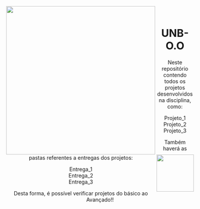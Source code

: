 <div >
  <img align="left" src="https://fga.unb.br/articles/0000/2640/unb-fga-extenso.jpg" width="400px"/>
  <img align="right" src="https://www.python.org/static/community_logos/python-logo-master-v3-TM-flattened.png" width="100px" />
</div><br>
<h1 align="center"> UNB-O.O </h1>



<div class="container" align="center">
Neste repositório contendo todos os projetos desenvolvidos na disciplina, como:
<p> 
Projeto_1<br>
Projeto_2<br>
Projeto_3<br>
</p>
Também haverá as pastas referentes a entregas dos projetos:
<p>
Entrega_1<br>
Entrega_2<br>
Entrega_3<br>
</p>
Desta forma, é possível verificar projetos do básico ao Avançado!!
</div>
